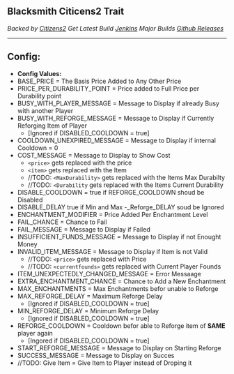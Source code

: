 **Blacksmith Citicens2 Trait**
------------------------------

*Backed by [Citizens2](https://github.com/CitizensDev/Citizens2)*
*Get Latest Build	[Jenkins](http://ci.citizensnpcs.co/job/Blacksmith/)*
*Major Builds [Github Releases](https://github.com/HurricanKai/Blacksmith/releases)*


----------


**Config:**
-------------

- **Config Values:**
 - BASE_PRICE = The Basis Price Added to Any Other Price
 - PRICE_PER_DURABILITY_POINT = Price added to Full Price per Durability point
 - BUSY_WITH_PLAYER_MESSAGE = Message to Display if already Busy with another Player
 - BUSY_WITH_REFORGE_MESSAGE = Message to Display if Currently Reforging Item of Player 
     - [Ignored if DISABLED_COOLDOWN = true]
 - COOLDOWN_UNEXPIRED_MESSAGE = Message to Display if internal Cooldown = 0
 - COST_MESSAGE = Message to Display to Show Cost
     - `<price>` gets replaced with the price
     - `<item>` gets replaced with the Item
     - //TODO: `<MaxDurability>` gets replaced with the Items Max Durabilty
     - //TODO: `<Durability` gets replaced with the Items Current Durability
 - DISABLE_COOLDOWN = true if REFORGE_COOLDOWN shoud be Disabled
 - DISABLE_DELAY true if Min and Max -_Reforge_DELAY soud be Ignored
 - ENCHANTMENT_MODIFIER = Price Added Per Enchantment Level
 - FAIL_CHANCE = Chance to Fail
 - FAIL_MESSAGE = Message to Display if Failed
 - INSUFFICIENT_FUNDS_MESSAGE = Message to Display if not Enought Money
 - INVALID_ITEM_MESSAGE = Message to Display if Item is not Valid
     - //TODO: `<price>` gets replaced with Price
     - //TODO: `<currentfounds>` gets replaced with Current Player Founds
 - ITEM_UNEXPECTEDLY_CHANGED_MESSAGE = Error Messaage
 - EXTRA_ENCHANTMENT_CHANCE = Chance to Add a New Enchantment
 - MAX_ENCHANTMENTS = Max Enchantments befor unable to Reforge
 - MAX_REFORGE_DELAY = Maximum Reforge Delay
     - [Ignored if DISABLED_COOLDOWN = true]
 - MIN_REFORGE_DELAY = Minimum Reforge Delay
     - [Ignored if DISABLED_COOLDOWN = true]
 - REFORGE_COOLDOWN = Cooldown befor able to Reforge item of **SAME** player again
     - [Ingored if DISABLED_COOLDOWN = true]
 - START_REFORGE_MESSAGE = Message to Display on Starting Reforge
 - SUCCESS_MESSAGE = Message to Display on Succes
 - //TODO: Give Item = Give Item to Player instead of Droping it
